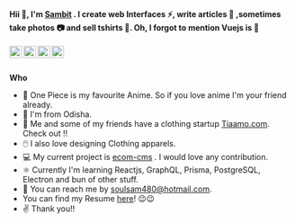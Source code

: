 
#### Hii 👋, I'm [Sambit](https://sambitsahoo.com) . I create web Interfaces ⚡, write articles 📔 ,sometimes take photos 📷 and sell tshirts 👕. Oh, I forgot to mention Vuejs is 💚

<a href="https://twitter.com/sambitsahoojs">
  <img align="left" alt="Sambit Sahoo | Twitter" width="22px" src="https://cdn.jsdelivr.net/npm/simple-icons@v3/icons/twitter.svg" />
</a>
<a href="https://www.linkedin.com/in/sambit-sahoo-6a3859190//">
  <img align="left" alt="Sambit's LinkdeIN" width="22px" src="https://cdn.jsdelivr.net/npm/simple-icons@v3/icons/linkedin.svg" />
</a>
<a href="https://www.instagram.com/sambitsahoo.js">
  <img align="left" alt="Sambit's Instagram" width="22px" src="https://cdn.jsdelivr.net/npm/simple-icons@v3/icons/instagram.svg" />
</a>
<a href="https://www.facebook.com/sahoo.sambit.7">
  <img align="left" alt="Sambit's facebook" width="22px" src="https://cdn.jsdelivr.net/npm/simple-icons@v3/icons/facebook.svg" />
</a>
<br/>
<br/>

**Who**
- 👒 One Piece is my favourite Anime. So if you love anime I'm your friend already.
- 🚩 I'm from Odisha.
- 🥻 Me and some of my friends have a clothing startup [Tiaamo.com](https://tiaamo.com). Check out !!
- 🖱️ I also love designing Clothing apparels.
- 💻 My current project is [ecom-cms](https://github.com/soulsam480/ecom-cms) . I would love any contribution.
- ⚛  Currently I'm learning Reactjs, GraphQL, Prisma, PostgreSQL, Electron and bun of other stuff. 
- 📧 You can reach me by [soulsam480@hotmail.com](mailto:soulsam480@hotmail.com).
- You can find my Resume [here](https://drive.google.com/file/d/1kjEnuvVNKK-zsjzbq0Peh6ldrBvg4fmT/view)! 😉😉
- ✌️ Thank you!! 

<br/>
